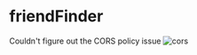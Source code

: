 # friendFinder


Couldn't figure out the CORS policy issue 
![cors](https://user-images.githubusercontent.com/47490156/61560282-75eb8700-aa31-11e9-9751-9ec9c80a5e86.png)
